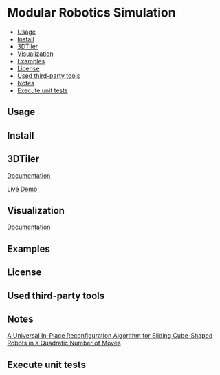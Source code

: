 # Modular Robotics Simulation

- [Usage](#usage)
- [Install](#install)
- [3DTiler](#3DTiler)
- [Visualization](#visualization)
- [Examples](#examples)
- [License](#license)
- [Used third-party tools](#used-third-party-tools)
- [Notes](#notes)
- [Execute unit tests](#execute-unit-tests)

## Usage

## Install

## 3DTiler

[Documentation](https://github.com/gShahr/modular-robotics/wiki/3D-Tiler)

[Live Demo](https://gshahr.github.io/modular-robotics/3DTiler/Index.html)

## Visualization

[Documentation](https://github.com/gShahr/modular-robotics/wiki/Visualization-Tool)

## Examples

## License

## Used third-party tools

## Notes

[A Universal In-Place Reconfiguration Algorithm for Sliding Cube-Shaped Robots in a Quadratic Number of Moves
](https://arxiv.org/html/0802.3414v4)

## Execute unit tests